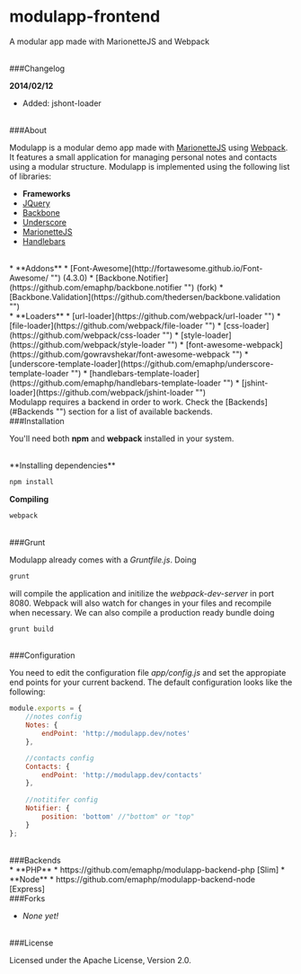 modulapp-frontend
=================

A modular app made with MarionetteJS and Webpack

<br/>
###Changelog

**2014/02/12**

 * Added: jshont-loader

<br/>
###About

Modulapp is a modular demo app made with [MarionetteJS](http://marionettejs.com/ "") using [Webpack](http://webpack.github.io/ ""). It features a small application for managing personal notes and contacts using a modular structure. Modulapp is implemented using the following list of libraries:

 * **Frameworks**
  * [JQuery](http://jquery.com/ "")
  * [Backbone](http://backbonejs.org/ "")
  * [Underscore](http://underscorejs.org/ "")
  * [MarionetteJS](http://marionettejs.com/ "")
  * [Handlebars](http://handlebarsjs.com/ "")
 
<br/>
 * **Addons**
  * [Font-Awesome](http://fortawesome.github.io/Font-Awesome/ "") (4.3.0)
  * [Backbone.Notifier](https://github.com/emaphp/backbone.notifier "") (fork)
  * [Backbone.Validation](https://github.com/thedersen/backbone.validation "")

<br/>
 * **Loaders**
  * [url-loader](https://github.com/webpack/url-loader "")
  * [file-loader](https://github.com/webpack/file-loader "")
  * [css-loader](https://github.com/webpack/css-loader "")
  * [style-loader](https://github.com/webpack/style-loader "")
  * [font-awesome-webpack](https://github.com/gowravshekar/font-awesome-webpack "")
  * [underscore-template-loader](https://github.com/emaphp/underscore-template-loader "")
  * [handlebars-template-loader](https://github.com/emaphp/handlebars-template-loader "")
  * [jshint-loader](https://github.com/webpack/jshint-loader "")

<br/>
Modulapp requires a backend in order to work. Check the [Backends](#Backends "") section for a list of available backends.

<br/>
###Installation

You'll need both **npm** and **webpack** installed in your system.

<br/>
**Installing dependencies**

```bash
npm install
```

**Compiling**

```bash
webpack
```

<br/>
###Grunt

Modulapp already comes with a *Gruntfile.js*. Doing 

```bash
grunt
```

will compile the application and initilize the *webpack-dev-server* in port 8080. Webpack will also watch for changes in your files and recompile when necessary. We can also compile a production ready bundle doing

```bash
grunt build
```

<br/>
###Configuration

You need to edit the configuration file *app/config.js* and set the appropiate end points for your current backend. The default configuration looks like the following:

```javascript
module.exports = {
    //notes config
    Notes: {
        endPoint: 'http://modulapp.dev/notes'
    },

    //contacts config
    Contacts: {
        endPoint: 'http://modulapp.dev/contacts'
    },
    
    //notitifer config
    Notifier: {
        position: 'bottom' //"bottom" or "top"
    }
};
```

<br/>
###Backends

<br/>
* **PHP**
 * https://github.com/emaphp/modulapp-backend-php [Slim]
* **Node**
 * https://github.com/emaphp/modulapp-backend-node [Express]

<br/>
###Forks

 * *None yet!*

<br/>
###License

Licensed under the Apache License, Version 2.0.